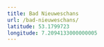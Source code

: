 ```yaml
---
title: Bad Nieuweschans
url: /bad-nieuweschans/
latitude: 53.1799723
longitude: 7.2094133000000005
---
```

